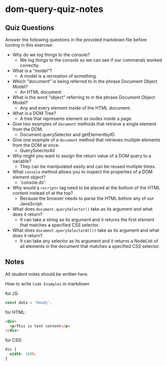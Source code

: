 # dom-query-quiz-notes

## Quiz Questions

Answer the following questions in the provided markdown file before turning in this exercise:

- Why do we log things to the console?
  - We log things to the console so we can see if our commands worked correctly.
- What is a "model"?
  - A model is a recreation of something.
- Which "document" is being referred to in the phrase Document Object Model?
  - An HTML document.
- What is the word "object" referring to in the phrase Document Object Model?
  - Any and every element inside of the HTML document.
- What is a DOM Tree?
  - A tree that represents element as nodes inside a page.
- Give two examples of `document` methods that retrieve a single element from the DOM.
  - Document.querySelector and getElementbyID.
- Give one example of a `document` method that retrieves multiple elements from the DOM at once.
  - QuerySelectorAll
- Why might you want to assign the return value of a DOM query to a variable?
  - They can be manipulated easily and can be reused multiple times.
- What `console` method allows you to inspect the properties of a DOM element object?
  - 'console.dir'.
- Why would a `<script>` tag need to be placed at the bottom of the HTML content instead of at the top?
  - Because the browser needs to parse the HTML before any of our JavaScript.
- What does `document.querySelector()` take as its argument and what does it return?
  - It can take a string as its argument and it returns the first element that matches a specified CSS selector.
- What does `document.querySelectorAll()` take as its argument and what does it return?
  - It can take any selector as its argument and it returns a NodeList of all elements in the document that matches a specified CSS selector.

## Notes

All student notes should be written here.

How to write `Code Examples` in markdown

for JS:

```javascript
const data = 'Howdy';
```

for HTML:

```html
<div>
  <p>This is text content</p>
</div>
```

for CSS:

```css
div {
  width: 100%;
}
```
